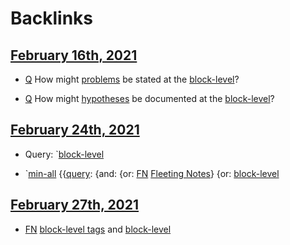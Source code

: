 
# Backlinks
## [February 16th, 2021](<February 16th, 2021.md>)
- [Q](<Q.md>) How might [problems](<problems.md>) be stated at the [block-level](<block-level.md>)?

- [Q](<Q.md>) How might [hypotheses](<hypotheses.md>) be documented at the [block-level](<block-level.md>)?

## [February 24th, 2021](<February 24th, 2021.md>)
- Query: `[block-level](<block-level.md>)

- `[min-all](<min-all.md>) {{[query](<query.md>): {and: {or: [FN](<FN.md>) [Fleeting Notes](<Fleeting Notes.md>)} {or: [block-level](<block-level.md>)

## [February 27th, 2021](<February 27th, 2021.md>)
- [FN](<FN.md>) [block-level tags](<block-level tags.md>) and [block-level](<block-level.md>)

